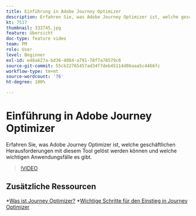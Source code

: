 ```yaml
---
title: Einführung in Adobe Journey Optimizer
description: Erfahren Sie, was Adobe Journey Optimizer ist, welche geschäftlichen Herausforderungen mit diesem Tool gelöst werden können und welche wichtigen Anwendungsfälle es gibt.
kt: 7517
thumbnail: 333745.jpg
feature: Übersicht
doc-type: feature video
team: PM
role: User
level: Beginner
exl-id: e48a627a-bd36-4084-a791-78f7a78579c6
source-git-commit: 55cb22765457ad34f7deb45114d06aaa5c4466fc
workflow-type: tm+mt
source-wordcount: '76'
ht-degree: 100%

---
```


# Einführung in Adobe Journey Optimizer

Erfahren Sie, was Adobe Journey Optimizer ist, welche geschäftlichen Herausforderungen mit diesem Tool gelöst werden können und welche wichtigen Anwendungsfälle es gibt.

>[!VIDEO](https://video.tv.adobe.com/v/333745?quality=12)

## Zusätzliche Ressourcen

*[Was ist Journey Optimizer?](https://experienceleague.adobe.com/docs/journey-optimizer/using/get-started/get-started.html?lang=de)
*[Wichtige Schritte für den Einstieg in Journey Optimizer](https://experienceleague.adobe.com/docs/journey-optimizer/using/get-started/quick-start.html?lang=de)
